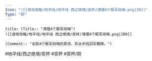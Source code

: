```yaml
---
Icon: "![[游戏攻略/地平线/地平线 西之绝境/奖杯/清理4个叛军岗哨.png|30]]"
Type: "铜"
---
```

```ad-common-bronze-trophy
title: (Title:: "清理4个叛军岗哨")
![[游戏攻略/地平线/地平线 西之绝境/奖杯/清理4个叛军岗哨.png|100]]

(Comment:: "击败4个叛军岗哨的首领，并从中找回军籍牌。")
```

#地平线/西之绝境/奖杯 #奖杯 #奖杯/铜

